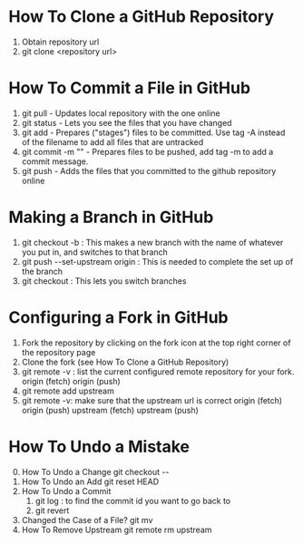 # How To Clone a GitHub Repository
1. Obtain repository url
2. git clone \<repository url>

# How To Commit a File in GitHub
1. git pull - Updates local repository with the one online
2. git status - Lets you see the files that you have changed
3. git add <filename> - Prepares ("stages") files to be committed. Use tag -A instead of the filename to add all files that are untracked
4. git commit -m "<commit message>" - Prepares files to be pushed, add tag -m to add a commit message.
5. git push - Adds the files that you committed to the github repository online

# Making a Branch in GitHub
1. git checkout -b <branch name>: This makes a new branch with the name of whatever you put in, and switches to that branch
2. git push --set-upstream origin <branch name>: This is needed to complete the set up of the branch
3. git checkout <branch name>: This lets you switch branches

# Configuring a Fork in GitHub
1. Fork the repository by clicking on the fork icon at the top right corner of the repository page
2. Clone the fork (see How To Clone a GitHub Repository)
3. git remote -v : list the current configured remote repository for your fork.
origin  <url of your fork> (fetch)
origin  <url of your fork> (push)
4. git remote add upstream <url of original repository>
5. git remote -v: make sure that the upstream url is correct
origin    <url of your fork> (fetch)
origin    <url of your fork> (push)
upstream  <url of original repository> (fetch)
upstream  <url of original repository> (push)

# How To Undo a Mistake
0. How To Undo a Change
    git checkout -- <file>
1. How To Undo an Add
    git reset HEAD <file>
2. How To Undo a Commit
    1. git log : to find the commit id you want to go back to
    2. git revert <the commit id you found>
3. Changed the Case of a File?
    git mv <path of old file name> <path of new file name>
4. How To Remove Upstream
    git remote rm upstream
